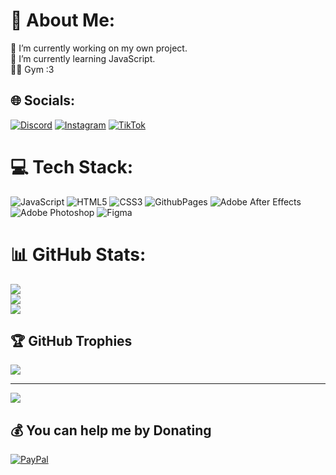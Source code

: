 # 💫 About Me:
🔭 I’m currently working on my own project.<br>🌱 I’m currently learning JavaScript.<br>💪🏼 Gym :3 <br>


## 🌐 Socials:
[![Discord](https://img.shields.io/badge/Discord-%237289DA.svg?logo=discord&logoColor=white)](https://discord.gg/yevhenii1337) [![Instagram](https://img.shields.io/badge/Instagram-%23E4405F.svg?logo=Instagram&logoColor=white)](https://instagram.com/https://www.instagram.com/_ev_ge_niii_/) [![TikTok](https://img.shields.io/badge/TikTok-%23000000.svg?logo=TikTok&logoColor=white)](https://tiktok.com/@https://www.tiktok.com/@_ev_ge_sha_?_t=8pYSX8WoJT3&_r=1) 

# 💻 Tech Stack:
![JavaScript](https://img.shields.io/badge/javascript-%23323330.svg?style=for-the-badge&logo=javascript&logoColor=%23F7DF1E) ![HTML5](https://img.shields.io/badge/html5-%23E34F26.svg?style=for-the-badge&logo=html5&logoColor=white) ![CSS3](https://img.shields.io/badge/css3-%231572B6.svg?style=for-the-badge&logo=css3&logoColor=white) ![GithubPages](https://img.shields.io/badge/github%20pages-121013?style=for-the-badge&logo=github&logoColor=white) ![Adobe After Effects](https://img.shields.io/badge/Adobe%20After%20Effects-9999FF.svg?style=for-the-badge&logo=Adobe%20After%20Effects&logoColor=white) ![Adobe Photoshop](https://img.shields.io/badge/adobe%20photoshop-%2331A8FF.svg?style=for-the-badge&logo=adobe%20photoshop&logoColor=white) ![Figma](https://img.shields.io/badge/figma-%23F24E1E.svg?style=for-the-badge&logo=figma&logoColor=white)
# 📊 GitHub Stats:
![](https://github-readme-stats.vercel.app/api?username=yevhenii-kapustian&theme=dark&hide_border=false&include_all_commits=true&count_private=true)<br/>
![](https://github-readme-streak-stats.herokuapp.com/?user=yevhenii-kapustian&theme=dark&hide_border=false)<br/>
![](https://github-readme-stats.vercel.app/api/top-langs/?username=yevhenii-kapustian&theme=dark&hide_border=false&include_all_commits=true&count_private=true&layout=compact)

## 🏆 GitHub Trophies
![](https://github-profile-trophy.vercel.app/?username=yevhenii-kapustian&theme=radical&no-frame=false&no-bg=false&margin-w=4)

---
[![](https://visitcount.itsvg.in/api?id=yevhenii-kapustian&icon=0&color=6)](https://visitcount.itsvg.in)

  ## 💰 You can help me by Donating
  [![PayPal](https://img.shields.io/badge/PayPal-00457C?style=for-the-badge&logo=paypal&logoColor=white)](https://paypal.me/ke1vin.kapustian@gmail.com  ) 

  
<!-- Proudly created with GPRM ( https://gprm.itsvg.in ) -->
